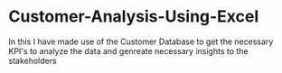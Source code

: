 # Customer-Analysis-Using-Excel
In this I have made use of the Customer Database to get the necessary KPI's to analyze the data and genreate necessary insights to the stakeholders 
